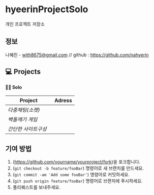 # hyeerinProjectSolo
개인 프로젝트 저장소

## 정보

나혜린 - with8675@gmail.com // github : https://github.com/nahyerin


<div align="left">

## 💻 Projects

#### 🙎‍♀️ Solo

| Project | Adress |
|---|---|
|*다중채팅(소켓)* &nbsp; | |
|*벽돌깨기 게임* &nbsp; | |
|*간단한 사이트구성* &nbsp; | |

</div>

## 기여 방법

1. (<https://github.com/yourname/yourproject/fork>)을 포크합니다.
2. (`git checkout -b feature/fooBar`) 명령어로 새 브랜치를 만드세요.
3. (`git commit -am 'Add some fooBar'`) 명령어로 커밋하세요.
4. (`git push origin feature/fooBar`) 명령어로 브랜치에 푸시하세요. 
5. 풀리퀘스트를 보내주세요.

<!-- Markdown link & img dfn's -->
[npm-image]: https://img.shields.io/npm/v/datadog-metrics.svg?style=flat-square
[npm-url]: https://npmjs.org/package/datadog-metrics
[npm-downloads]: https://img.shields.io/npm/dm/datadog-metrics.svg?style=flat-square
[travis-image]: https://img.shields.io/travis/dbader/node-datadog-metrics/master.svg?style=flat-square
[travis-url]: https://travis-ci.org/dbader/node-datadog-metrics
[wiki]: https://github.com/yourname/yourproject/wiki
